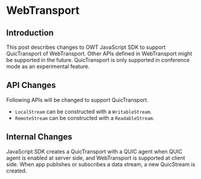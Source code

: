 # WebTransport

## Introduction

This post describes changes to OWT JavaScript SDK to support QuicTransport of WebTransport. Other APIs defined in WebTransport might be supported in the future. QuicTransport is only supported in conference mode as an experimental feature.

## API Changes

Following APIs will be changed to support QuicTransport.

- `LocalStream` can be constructed with a `WritableStream`.
- `RemoteStream` can be constructed with a `ReadableStream`.

## Internal Changes

JavaScript SDK creates a QuicTransport with a QUIC agent when QUIC agent is enabled at server side, and WebTransport is supported at client side. When app publishes or subscribes a data stream, a new QuicStream is created.

